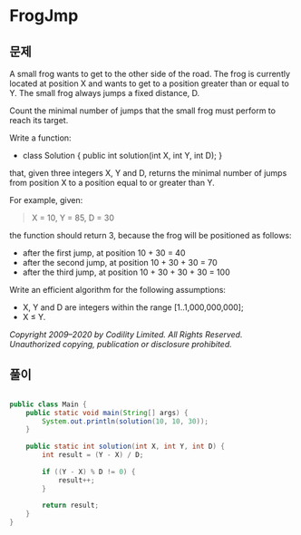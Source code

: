 # FrogJmp

## 문제

A small frog wants to get to the other side of the road. The frog is currently located at position X and wants to get to a position greater than or equal to Y. The small frog always jumps a fixed distance, D.

Count the minimal number of jumps that the small frog must perform to reach its target.

Write a function:

  * class Solution { public int solution(int X, int Y, int D); }

that, given three integers X, Y and D, returns the minimal number of jumps from position X to a position equal to or greater than Y.

For example, given:

>  X = 10, Y = 85, D = 30

the function should return 3, because the frog will be positioned as follows:

  * after the first jump, at position 10 + 30 = 40
  * after the second jump, at position 10 + 30 + 30 = 70
  * after the third jump, at position 10 + 30 + 30 + 30 = 100

Write an efficient algorithm for the following assumptions:

  * X, Y and D are integers within the range [1..1,000,000,000];
  * X ≤ Y.

_Copyright 2009–2020 by Codility Limited. All Rights Reserved. Unauthorized copying, publication or disclosure prohibited._

## 풀이

```java

public class Main {
	public static void main(String[] args) {
		System.out.println(solution(10, 10, 30));
	}
	
	public static int solution(int X, int Y, int D) {
		int result = (Y - X) / D;
		
		if ((Y - X) % D != 0) {
			result++;
		}
		
		return result;
	}
}

```

